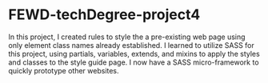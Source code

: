 # FEWD-techDegree-project4
In this project, I created rules to style the a pre-existing web page using only element class names already established. I learned to utilize SASS for this project, using partials, variables, extends, and mixins to apply the styles and classes to the style guide page. I now have a SASS micro-framework to quickly prototype other websites.
